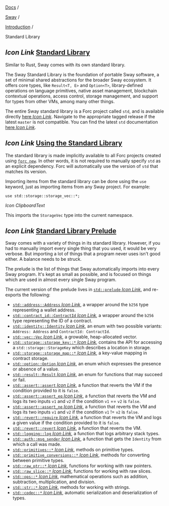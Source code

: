 [Docs](https://docs.fuel.network/) /

[Sway](https://docs.fuel.network/docs/sway/) /

[Introduction](https://docs.fuel.network/docs/sway/introduction/) /

Standard Library

## _Icon Link_ [Standard Library](https://docs.fuel.network/docs/sway/introduction/standard_library/\#standard-library)

Similar to Rust, Sway comes with its own standard library.

The Sway Standard Library is the foundation of portable Sway software, a set of minimal shared abstractions for the broader Sway ecosystem. It offers core types, like `Result<T, E>` and `Option<T>`, library-defined operations on language primitives, native asset management, blockchain contextual operations, access control, storage management, and support for types from other VMs, among many other things.

The entire Sway standard library is a Forc project called `std`, and is available directly [here _Icon Link_](https://github.com/FuelLabs/sway/tree/v0.67.0/sway-lib-std). Navigate to the appropriate tagged release if the latest `master` is not compatible. You can find the latest `std` documentation [here _Icon Link_](https://fuellabs.github.io/sway/master/std/).

## _Icon Link_ [Using the Standard Library](https://docs.fuel.network/docs/sway/introduction/standard_library/\#using-the-standard-library)

The standard library is made implicitly available to all Forc projects created using [`forc new`](https://docs.fuel.network/docs/forc/commands/forc_new/). In other words, it is not required to manually specify `std` as an explicit dependency. Forc will automatically use the version of `std` that matches its version.

Importing items from the standard library can be done using the `use` keyword, just as importing items from any Sway project. For example:

```fuel_Box fuel_Box-idXKMmm-css
use std::storage::storage_vec::*;
```

_Icon ClipboardText_

This imports the `StorageVec` type into the current namespace.

## _Icon Link_ [Standard Library Prelude](https://docs.fuel.network/docs/sway/introduction/standard_library/\#standard-library-prelude)

Sway comes with a variety of things in its standard library. However, if you had to manually import every single thing that you used, it would be very verbose. But importing a lot of things that a program never uses isn't good either. A balance needs to be struck.

The prelude is the list of things that Sway automatically imports into every Sway program. It's kept as small as possible, and is focused on things which are used in almost every single Sway program.

The current version of the prelude lives in [`std::prelude` _Icon Link_](https://github.com/FuelLabs/sway/blob/v0.67.0/sway-lib-std/src/prelude.sw), and re-exports the following:

- [`std::address::Address` _Icon Link_](https://github.com/FuelLabs/sway/blob/v0.67.0/sway-lib-std/src/address.sw), a wrapper around the `b256` type representing a wallet address.
- [`std::contract_id::ContractId` _Icon Link_](https://github.com/FuelLabs/sway/blob/v0.67.0/sway-lib-std/src/contract_id.sw), a wrapper around the `b256` type representing the ID of a contract.
- [`std::identity::Identity` _Icon Link_](https://github.com/FuelLabs/sway/blob/v0.67.0/sway-lib-std/src/identity.sw), an enum with two possible variants: `Address: Address` and `ContractId: ContractId`.
- [`std::vec::Vec` _Icon Link_](https://github.com/FuelLabs/sway/blob/v0.67.0/sway-lib-std/src/vec.sw), a growable, heap-allocated vector.
- [`std::storage::storage_key::*` _Icon Link_](https://github.com/FuelLabs/sway/blob/v0.67.0/sway-lib-std/src/storage/storage_key.sw), contains the API for accessing a `std::storage::StorageKey` which describes a location in storage.
- [`std::storage::storage_map::*` _Icon Link_](https://github.com/FuelLabs/sway/blob/v0.67.0/sway-lib-std/src/storage/storage_map.sw), a key-value mapping in contract storage.
- [`std::option::Option` _Icon Link_](https://github.com/FuelLabs/sway/blob/v0.67.0/sway-lib-std/src/option.sw), an enum which expresses the presence or absence of a value.
- [`std::result::Result` _Icon Link_](https://github.com/FuelLabs/sway/blob/v0.67.0/sway-lib-std/src/result.sw), an enum for functions that may succeed or fail.
- [`std::assert::assert` _Icon Link_](https://github.com/FuelLabs/sway/blob/v0.67.0/sway-lib-std/src/assert.sw), a function that reverts the VM if the condition provided to it is `false`.
- [`std::assert::assert_eq` _Icon Link_](https://github.com/FuelLabs/sway/blob/v0.67.0/sway-lib-std/src/assert.sw), a function that reverts the VM and logs its two inputs `v1` and `v2` if the condition `v1` == `v2` is `false`.
- [`std::assert::assert_ne` _Icon Link_](https://github.com/FuelLabs/sway/blob/v0.67.0/sway-lib-std/src/assert.sw), a function that reverts the VM and logs its two inputs `v1` and `v2` if the condition `v1` != `v2` is `false`.
- [`std::revert::require` _Icon Link_](https://github.com/FuelLabs/sway/blob/v0.67.0/sway-lib-std/src/revert.sw), a function that reverts the VM and logs a given value if the condition provided to it is `false`.
- [`std::revert::revert` _Icon Link_](https://github.com/FuelLabs/sway/blob/v0.67.0/sway-lib-std/src/revert.sw), a function that reverts the VM.
- [`std::logging::log` _Icon Link_](https://github.com/FuelLabs/sway/blob/v0.67.0/sway-lib-std/src/logging.sw), a function that logs arbitrary stack types.
- [`std::auth::msg_sender` _Icon Link_](https://github.com/FuelLabs/sway/blob/v0.67.0/sway-lib-std/src/auth.sw), a function that gets the `Identity` from which a call was made.
- [`std::primitives::*` _Icon Link_](https://github.com/FuelLabs/sway/blob/v0.67.0/sway-lib-std/src/primitives.sw), methods on primitive types.
- [`std::primitive_conversions::*` _Icon Link_](https://github.com/FuelLabs/sway/blob/v0.67.0/sway-lib-std/src/primitive_conversions.sw), methods for converting between primitive types.
- [`std::raw_ptr::*` _Icon Link_](https://github.com/FuelLabs/sway/blob/v0.67.0/sway-lib-std/src/raw_ptr.sw), functions for working with raw pointers.
- [`std::raw_slice::*` _Icon Link_](https://github.com/FuelLabs/sway/blob/v0.67.0/sway-lib-std/src/raw_slice.sw), functions for working with raw slices.
- [`std::ops::*` _Icon Link_](https://github.com/FuelLabs/sway/blob/v0.67.0/sway-lib-std/src/ops.sw), mathematical operations such as addition, subtraction, multiplication, and division.
- [`std::str::*` _Icon Link_](https://github.com/FuelLabs/sway/blob/v0.67.0/sway-lib-std/src/str.sw), methods for working with strings.
- [`std::codec::*` _Icon Link_](https://github.com/FuelLabs/sway/blob/v0.67.0/sway-lib-std/src/codec.sw), automatic serialization and deserialization of types.
